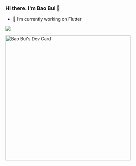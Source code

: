 ### Hi there. I'm Bao Bui 👋
- 🔭 I’m currently working on Flutter

<img src="https://github-readme-stats.vercel.app/api?username=quocbao238&&show_icons=true&title_color=ffffff&icon_color=bb2acf&text_color=daf7dc&bg_color=151515">

<a href="https://app.daily.dev/Quoc"><img src="https://api.daily.dev/devcards/4f4502aef2244438a7c7501de7c291aa.png?r=iva" width="400" alt="Bao Bui's Dev Card"/></a>
